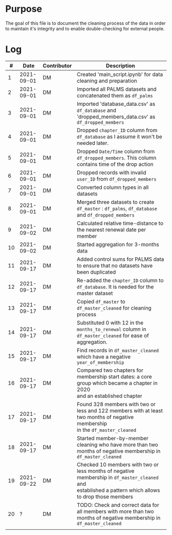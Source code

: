 # Purpose
The goal of this file is to document the cleaning process of the data in order to maintain it's integrity and to enable double-checking for external people.

# Log

| #  | Date       | Contributor | Description                                                                                                                                                  |
|----|------------|-------------|--------------------------------------------------------------------------------------------------------------------------------------------------------------|
| 1  | 2021-09-01 | DM          | Created 'main_script.ipynb' for data cleaning and preparation                                                                                                |
| 2  | 2021-09-01 | DM          | Imported all PALMS datasets and concatenated them as ```df_palms```                                                                                          |
| 3  | 2021-09-01 | DM          | Imported 'database_data.csv' as ```df_database``` and 'dropped_members_data.csv' as ```df_dropped_members```                                                 |
| 4  | 2021-09-01 | DM          | Dropped ```chapter_ID``` column from ```df_database``` as I assume it won't be needed later.                                                                 |
| 5  | 2021-09-01 | DM          | Dropped ```Date/Time``` column from ```df_dropped_members```. This column contains time of the drop action                                                   |
| 6  | 2021-09-01 | DM          | Dropped records with invalid ```user_ID``` from ```df_dropped_members```                                                                                     |
| 7  | 2021-09-01 | DM          | Converted column types in all datasets                                                                                                                       |
| 8  | 2021-09-01 | DM          | Merged three datasets to create ```df_master``` : ```df_palms```, ```df_database``` and ```df_dropped_members```                                             |
| 9  | 2021-09-02 | DM          | Calculated relative time-distance to the nearest renewal date per member                                                                                     |
| 10 | 2021-09-02 | DM          | Started aggregation for 3-months data                                                                                                                        |
| 11 | 2021-09-17 | DM          | Added control sums for PALMS data to ensure that no datasets have been duplicated                                                                            |
| 12 | 2021-09-17 | DM          | Re-added the ```chapter_ID``` column to ```df_database```. It is needed for the master dataset                                                               |
| 13 | 2021-09-17 | DM          | Copied ```df_master``` to ```df_master_cleaned``` for cleaning process                                                                                       |
| 14 | 2021-09-17 | DM          | Substituted 0 with 12 in the ```months_to_renewal``` column in ```df_master_cleaned``` for ease of aggregation.                                              |
| 15 | 2021-09-17 | DM          | Find records in ```df_master_cleaned``` which have a negative ```year_of_membership```                                                                       |
| 16 | 2021-09-17 | DM          | Compared two chapters for membership start dates: a core group which became a chapter in 2020<br>and an established chapter                                  |
| 17 | 2021-09-17 | DM          | Found 328 members with two or less and 122 members with at least two months of negative membership<br>in the ```df_master_cleaned```                         |
| 18 | 2021-09-17 | DM          | Started member-by-member cleaning who have more than two months of negative membership in<br>```df_master_cleaned```                                         |
| 19 | 2021-09-22 | DM          | Checked 10 members with two or less months of negative membership in ```df_master_cleaned``` and<br>established a pattern which allows to drop those members |
| 20 | ?          | DM          | TODO: Check and correct data for all members with more than two months of negative membership in<br>```df_master_cleaned```                                  |
|    |            |             |                                                                                                                                                              |